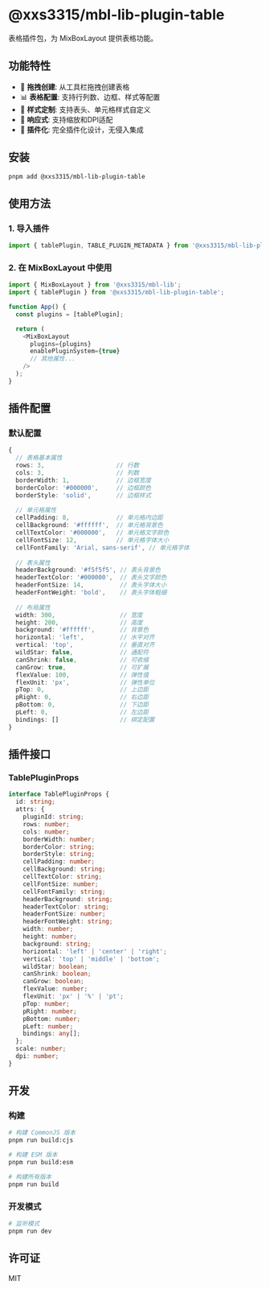 # @xxs3315/mbl-lib-plugin-table

表格插件包，为 MixBoxLayout 提供表格功能。

## 功能特性

- 🎯 **拖拽创建**: 从工具栏拖拽创建表格
- 📊 **表格配置**: 支持行列数、边框、样式等配置
- 🎨 **样式定制**: 支持表头、单元格样式自定义
- 📱 **响应式**: 支持缩放和DPI适配
- 🔧 **插件化**: 完全插件化设计，无侵入集成

## 安装

```bash
pnpm add @xxs3315/mbl-lib-plugin-table
```

## 使用方法

### 1. 导入插件

```typescript
import { tablePlugin, TABLE_PLUGIN_METADATA } from '@xxs3315/mbl-lib-plugin-table';
```

### 2. 在 MixBoxLayout 中使用

```typescript
import { MixBoxLayout } from '@xxs3315/mbl-lib';
import { tablePlugin } from '@xxs3315/mbl-lib-plugin-table';

function App() {
  const plugins = [tablePlugin];

  return (
    <MixBoxLayout
      plugins={plugins}
      enablePluginSystem={true}
      // 其他属性...
    />
  );
}
```

## 插件配置

### 默认配置

```typescript
{
  // 表格基本属性
  rows: 3,                    // 行数
  cols: 3,                    // 列数
  borderWidth: 1,             // 边框宽度
  borderColor: '#000000',     // 边框颜色
  borderStyle: 'solid',       // 边框样式
  
  // 单元格属性
  cellPadding: 8,             // 单元格内边距
  cellBackground: '#ffffff',  // 单元格背景色
  cellTextColor: '#000000',   // 单元格文字颜色
  cellFontSize: 12,           // 单元格字体大小
  cellFontFamily: 'Arial, sans-serif', // 单元格字体
  
  // 表头属性
  headerBackground: '#f5f5f5', // 表头背景色
  headerTextColor: '#000000',  // 表头文字颜色
  headerFontSize: 14,          // 表头字体大小
  headerFontWeight: 'bold',    // 表头字体粗细
  
  // 布局属性
  width: 300,                  // 宽度
  height: 200,                 // 高度
  background: '#ffffff',       // 背景色
  horizontal: 'left',          // 水平对齐
  vertical: 'top',             // 垂直对齐
  wildStar: false,             // 通配符
  canShrink: false,            // 可收缩
  canGrow: true,               // 可扩展
  flexValue: 100,              // 弹性值
  flexUnit: 'px',              // 弹性单位
  pTop: 0,                     // 上边距
  pRight: 0,                   // 右边距
  pBottom: 0,                  // 下边距
  pLeft: 0,                    // 左边距
  bindings: []                 // 绑定配置
}
```

## 插件接口

### TablePluginProps

```typescript
interface TablePluginProps {
  id: string;
  attrs: {
    pluginId: string;
    rows: number;
    cols: number;
    borderWidth: number;
    borderColor: string;
    borderStyle: string;
    cellPadding: number;
    cellBackground: string;
    cellTextColor: string;
    cellFontSize: number;
    cellFontFamily: string;
    headerBackground: string;
    headerTextColor: string;
    headerFontSize: number;
    headerFontWeight: string;
    width: number;
    height: number;
    background: string;
    horizontal: 'left' | 'center' | 'right';
    vertical: 'top' | 'middle' | 'bottom';
    wildStar: boolean;
    canShrink: boolean;
    canGrow: boolean;
    flexValue: number;
    flexUnit: 'px' | '%' | 'pt';
    pTop: number;
    pRight: number;
    pBottom: number;
    pLeft: number;
    bindings: any[];
  };
  scale: number;
  dpi: number;
}
```

## 开发

### 构建

```bash
# 构建 CommonJS 版本
pnpm run build:cjs

# 构建 ESM 版本
pnpm run build:esm

# 构建所有版本
pnpm run build
```

### 开发模式

```bash
# 监听模式
pnpm run dev
```

## 许可证

MIT
